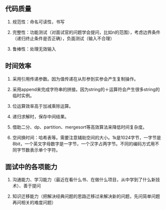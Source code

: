 ## 代码质量

1. 规范性：命名可读性，书写

2. 完整性：功能测试（对面试官的问题学会提问，比如n的范围），考虑边界条件（递归终止条件是否正确），负面测试（输入不合理）

3. 鲁棒性：处理无效输入


## 时间效率

1. 采用引用传递参数。因为值传递在从形参到实参会产生复制操作。

2. 采用append来完成字符串的拼接。因为string的＋运算符会产生很多string的临时实例。

3. 位运算效率高于加减乘除运算。

4. 递归求解时，保存中间结果。

5. 借助二分、dp、partition、mergesort等高效算法来降低时间复杂度。

6. 空间换时间：哈希表等。需要注意辅助空间的大小。1k是1024字节，一字节是8bit，一个英文字母数字是一字节，一个汉字占两字节。不同的编码方式用不同字节数表示单个字符。

## 面试中的各项能力

1. 沟通能力、学习能力（最近在看什么书、在做什么项目，从中学到了什么新技术）、善于提问

2. 知识迁移能力（把解决经典问题的思路迁移过来解决新的问题，先问简单问题再问相关的难度问题）

